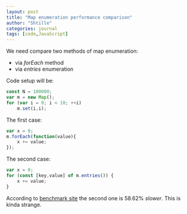 ```yaml
---
layout: post
title: "Map enumeration performance comparison"
author: "Shtille"
categories: journal
tags: [code,JavaScript]
---
```


We need compare two methods of map enumeration:
- via _forEach_ method
- via _entries_ enumeration

Code setup will be:
```js
const N = 100000;
var m = new Map();
for (var i = 0; i < 10; ++i)
	m.set(i,i);
```

The first case:
```js
var x = 0;
m.forEach(function(value){
	x += value;
});
```

The second case:
```js
var x = 0;
for (const [key,value] of m.entries()) {
	x += value;
}
```

According to [benchmark site](https://jsbench.me/) the second one is 58.62% _slower_. This is kinda strange.